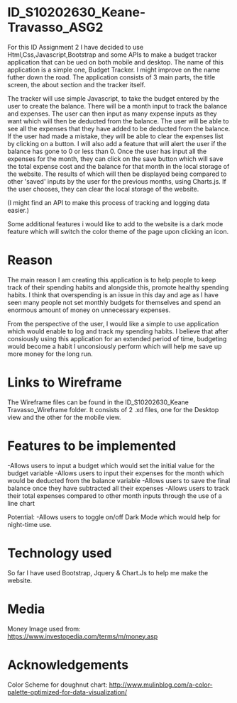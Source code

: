# ID_S10202630_Keane-Travasso_ASG2

For this ID Assignment 2 I have decided to use Html,Css,Javascript,Bootstrap and some APIs to make a budget tracker application that can be ued on both mobile and desktop. The name of this application is a simple one, Budget Tracker. I might improve on the name futher down the road. The application consists of 3 main parts, the title screen, the about section and the tracker itself. 

The tracker will use simple Javascript, to take the budget entered by the user to create the balance. There will be a month input to track the balance and expenses. The user can then input as many expense inputs as they want which will then be deducted from the balance. The user will be able to see all the expenses that they have added to be deducted from the balance. If the user had made a mistake, they will be able to clear the expenses list by clicking on a button. I will also add a feature that will alert the user if the balance has gone to 0 or less than 0. Once the user has input all the expenses for the month, they can click on the save button which will save the total expense cost and the balance for that month in the local storage of the website. The results of which will then be displayed being compared to other 'saved' inputs by the user for the previous months, using Charts.js. If the user chooses, they can clear the local storage of the website.

(I might find an API to make this process of tracking and logging data easier.)

Some additional features i would like to add to the website is a dark mode feature which will switch the color theme of the page upon clicking an icon.

# Reason

The main reason I am creating this application is to help people to keep track of their spending habits and alongside this, promote healthy spending habits. I think that overspending is an issue in this day and age as I have seen many people not set monthly budgets for themselves and spend an enormous amount of money on unnecessary expenses.

From the perspective of the user, I would like a simple to use application which would enable to log and track my spending habits. I believe that after consiously using this application for an extended period of time, budgeting would become a habit I unconsiously perform which will help me save up more money for the long run.

# Links to Wireframe

The Wireframe files can be found in the ID_S10202630_Keane Travasso_Wireframe folder.
It consists of 2 .xd files, one for the Desktop view and the other for the mobile view.

# Features to be implemented

-Allows users to input a budget which would set the initial value for the budget variable
-Allows users to input their expenses for the month which would be deducted from the balance variable
-Allows users to save the final balance once they have subtracted all their expenses
-Allows users to track their total expenses compared to other month inputs through the use of a line chart

Potential:
-Allows users to toggle on/off Dark Mode which would help for night-time use.

# Technology used

So far I have used Bootstrap, Jquery & Chart.Js to help me make the website.

# Media 
Money Image used from: https://www.investopedia.com/terms/m/money.asp

# Acknowledgements
Color Scheme for doughnut chart: http://www.mulinblog.com/a-color-palette-optimized-for-data-visualization/

